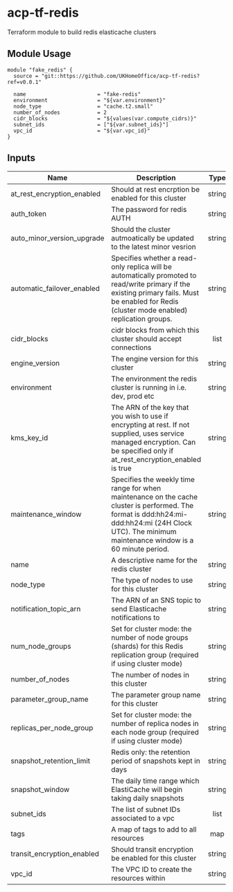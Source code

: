 # acp-tf-redis
Terraform module to build redis elasticache clusters

## Module Usage

```
module "fake_redis" {
  source = "git::https://github.com/UKHomeOffice/acp-tf-redis?ref=v0.0.1"

  name                       = "fake-redis"
  environment                = "${var.environment}"
  node_type                  = "cache.t2.small"
  number_of_nodes            = 2
  cidr_blocks                = "${values(var.compute_cidrs)}"
  subnet_ids                 = ["${var.subnet_ids}"]
  vpc_id                     = "${var.vpc_id}"
}
```

## Inputs

| Name | Description | Type | Default | Required |
|------|-------------|:----:|:-----:|:-----:|
| at\_rest\_encryption\_enabled | Should at rest encrption be enabled for this cluster | string | `"false"` | no |
| auth\_token | The password for redis AUTH | string | `""` | no |
| auto\_minor\_version\_upgrade | Should the cluster autmoatically be updated to the latest minor vesrion | string | `"false"` | no |
| automatic\_failover\_enabled | Specifies whether a read-only replica will be automatically promoted to read/write primary if the existing primary fails. Must be enabled for Redis \(cluster mode enabled\) replication groups. | string | `"false"` | no |
| cidr\_blocks | cidr blocks from which this cluster should accept connections | list | `<list>` | no |
| engine\_version | The engine version for this cluster | string | `"4.0.10"` | no |
| environment | The environment the redis cluster is running in i.e. dev, prod etc | string | n/a | yes |
| kms\_key\_id | The ARN of the key that you wish to use if encrypting at rest. If not supplied, uses service managed encryption. Can be specified only if at\_rest\_encryption\_enabled is true | string | `""` | no |
| maintenance_window | Specifies the weekly time range for when maintenance on the cache cluster is performed. The format is ddd:hh24:mi-ddd:hh24:mi (24H Clock UTC). The minimum maintenance window is a 60 minute period. | string | `"sun:05:00-sun:09:00"` | yes |
| name | A descriptive name for the redis cluster | string | n/a | yes |
| node\_type | The type of nodes to use for this cluster | string | n/a | yes |
| notification\_topic\_arn | The ARN of an SNS topic to send Elasticache notifications to | string | `""` | no |
| num\_node\_groups | Set for cluster mode: the number of node groups \(shards\) for this Redis replication group \(required if using cluster mode\) | string | `""` | no |
| number\_of\_nodes | The number of nodes in this cluster | string | `""` | no |
| parameter\_group\_name | The parameter group name for this cluster | string | `"default.redis4.0"` | no |
| replicas\_per\_node\_group | Set for cluster mode: the number of replica nodes in each node group \(required if using cluster mode\) | string | `""` | no |
| snapshot\_retention\_limit | Redis only: the retention period of snapshots kept in days | string | `""` | no |
| snapshot\_window | The daily time range which ElastiCache will begin taking daily snapshots | string | `""` | no |
| subnet\_ids | The list of subnet IDs associated to a vpc | list | `<list>` | no |
| tags | A map of tags to add to all resources | map | `<map>` | no |
| transit\_encryption\_enabled | Should transit encryption be enabled for this cluster | string | `"false"` | no |
| vpc\_id | The VPC ID to create the resources within | string | n/a | yes |

